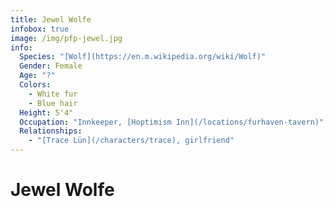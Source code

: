 ```yaml
---
title: Jewel Wolfe
infobox: true
image: /img/pfp-jewel.jpg
info:
  Species: "[Wolf](https://en.m.wikipedia.org/wiki/Wolf)"
  Gender: Female
  Age: "?"
  Colors: 
    - White fur
    - Blue hair
  Height: 5'4"
  Occupation: "Innkeeper, [Hoptimism Inn](/locations/furhaven-tavern)"
  Relationships:
    - "[Trace Lün](/characters/trace), girlfriend"
---
```


# Jewel Wolfe
